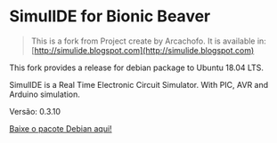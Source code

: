 # SimulIDE for Bionic Beaver

> This is a fork from Project create by Arcachofo. It is available in:
> [http://simulide.blogspot.com](http://simulide.blogspot.com)

This fork provides a release for debian package to Ubuntu 18.04 LTS.

SimulIDE is a Real Time Electronic Circuit Simulator. With PIC, AVR and Arduino simulation.

Versão: 0.3.10

[Baixe o pacote Debian aqui!]()
